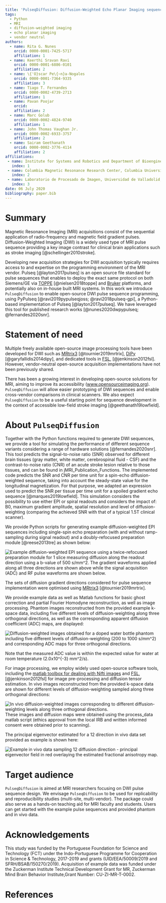 ```yaml
---
title: 'PulseqDiffusion: Diffusion-Weighted Echo Planar Imaging sequence using the Open Source software PyPulseq'
tags:
  - Python
  - MRI
  - diffusion-weighted imaging
  - echo planar imaging
  - vendor neutral
authors:
  - name: Rita G. Nunes
    orcid: 0000-0001-7425-5717
    affiliation: 1
  - name: Keerthi Sravan Ravi
    orcid: 0000-0001-6886-0101
    affiliation: 2
  - name: \{'O}scar Pe\{~n}a-Nogales
    orcid: 0000-0001-7364-9335
    affiliation: 3
  - name: Tiago T. Fernandes
    orcid: 0000-0002-4739-2713
    affiliation: 1
  - name: Pavan Poojar
    orcid: 
    affiliation: 2
  - name: Marc Golub
    orcid: 0000-0002-4824-9740
    affiliation: 1
  - name: John Thomas Vaughan Jr.
    orcid: 0000-0002-6933-3757
    affiliation: 2
  - name: Sairam Geethanath
    orcid: 0000-0002-3776-4114
    affiliation: 2
affiliations:
 - name: Institute for Systems and Robotics and Department of Bioengineering, Instituto Superior T\{'e}cnico, Universidade de Lisboa, Lisbon, Portugal
   index: 1
 - name: Columbia Magnetic Resonance Research Center, Columbia University in the City of New York, USA
   index: 2
 - name: Laboratorio de Procesado de Imagen, Universidad de Valladolid, Valladolid, Spain
   index: 3
date: 06 July 2020
bibliography: paper.bib
---
```


# Summary
Magnetic Resonance Imaging (MRI) acquisitions consist of the sequential application of radio-frequency and magnetic field gradient pulses. Diffusion-Weighted Imaging (DWI) is a widely used type of MRI pulse sequence providing a key image contrast for clinical brain applications such as stroke imaging [@schellinger2010stroke]. 

Developing new acquisition strategies for DWI acquisition typically requires access to and expertise on the programming environment of the MRI vendor. Pulseq [@layton2017pulseq] is an open source file standard for pulse sequences that enables to deploy the exact same protocol on both Siemens/GE via [TOPPE](https://toppemri.github.io) 
[@nielsen2018toppe] and [Bruker](https://github.com/pulseq/bruker_interpreter) platforms, and potentially also on in-house built MRI systems. In this work we introduce `PulseqDiffusion` to enable open-source DWI pulse sequence programming, using PyPulseq [@ravi2019pypulseqjoss; @ravi2018pulseq-gpi], a Python-based implementation of Pulseq [@layton2017pulseq].
We have leveraged this tool for published research works [@nunes2020dwpypulseq; @fernandes2020snr]. 

# Statement of need
Multiple freely available open-source image processing tools have been developed for DWI such as [MRtrix3](https://www.mrtrix.org/) [@tournier2019mrtrix], [DiPy](www.dipy.org) [@garyfallidis2014dipy], and dedicated tools in [FSL](https://fsl.fmrib.ox.ac.uk/fsl/fslwiki), [@jenkinson2012fsl]. However, vendor-neutral open-source acquisition implementations have not been previously shared. 

There has been a growing interest in developing open-source solutions for MRI, aiming to improve its accessibility (www.opensourceimaging.org). `PulseqDiffusion` will allow easier prototyping of DWI sequences and enable cross-vendor comparisons in clinical scanners.
We also expect `PulseqDiffusion` to be a useful starting point for sequence development in the context of accessible low-field stroke imaging [@geethanath19lowfield].

# About `PulseqDiffusion` 
Together with the Python functions required to generate DWI sequences, we provide a tool for simulating the performance of different sequence variants considering a range of hardware solutions [@fernandes2020snr]. This tool predicts the signal-to-noise ratio (SNR) observed for different brain tissues (gray matter, white matter, cerebrospinal fluid - CSF) and the contrast-to-noise ratio (CNR) of an acute stroke lesion relative to those tissues, and can be found in jMRI_Publication_Functions. The implemented code predicts the SNR and CNR per time unit for a spin-echo diffusion-weighted sequence, taking into account the steady-state value for the longitudinal magnetization. For that purpose, we adapted an expression used to predict the SNR per tissue per time unit for a spoiled gradient echo sequence [@marques2019lowfield]. This simulation considers the possibility to use either EPI or spiral readouts and considers the impact of: B0, maximum gradient amplitude, spatial resolution and level of diffusion-weighting (comparing the achieved SNR with that of a typical 1.5T clinical scanner).

We provide Python scripts for generating example diffusion-weighted EPI sequences including single-spin echo preparation (with and without ramp-sampling during signal readout) and a doubly-refocused preparation module [@reese2013tre] as shown below: 

![Example diffusion-weighted EPI sequence using a twice-refocused preparation module for 1 slice measuring diffusion along the readout direction using a b-value of 500 s/mm^2. The gradient waveforms applied along all three directions are shown above while the signal acquisition (ADC) and RF pulse waveforms are shown below.](figures/tre_seq.png)

The sets of diffusion gradient directions considered for pulse sequence implementation were optimised using [MRtrix3](https://www.mrtrix.org/) [@tournier2019mrtrix]. 

We provide example data as well as Matlab functions for basic ghost correction and partial Fourier Homodyne reconstruction, as well as image processing. Phantom images reconstructed from the provided example k-space data, including five different levels of diffusion-weighting along three orthogonal directions, as well as the corresponding apparent diffusion coefficient (ADC) maps, are displayed: 

![Diffusion-weighted images obtained for a doped water bottle phantom including five different levels of diffusion-weighting (200 to 1000 s/mm^2) and corresponding ADC maps for three orthogonal directions.](figures/Phantom_ADC.png)

Note that the measured ADC value is within the expected value for water at room temperature (2.0x10^{-3} mm^2/s). 

For image processing, we employ widely used open-source software tools, including the [matlab toolbox for dealing with Nifti images](https://www.mathworks.com/matlabcentral/fileexchange/8797-tools-for-nifti-and-analyze-image) and [FSL](https://fsl.fmrib.ox.ac.uk/fsl/fslwiki), [@jenkinson2012fsl] for image pre-processing and diffusion tensor estimation. In vivo images reconstructed from the provided k-space data are shown for different levels of diffusion-weighting sampled along three orthogonal directions: 

![In vivo diffusion-weighted images corresponding to different diffusion-weighting levels along three orthogonal directions.](figures/InVivo3dirs.png)
 These images and diffusion maps were obtained using the process_data matlab script (ethics approval from the local IRB and written informed consent were obtained prior to scanning).

The principal eigenvector estimated for a 12 direction in vivo data set provided as example is shown here:

![Example in vivo data sampling 12 diffusion direction - principal eigenvector field in red overlaying the estimated fractional anisotropy map.](figures/InVivo_V1.png)


# Target audience
`PulseqDiffusion` is aimed at MRI researchers focusing on DWI pulse sequence design. We envisage `PulseqDiffusion` to be used for replicability and reproducibility studies (multi-site, multi-vendor). The package could also serve as a hands-on teaching aid for MRI faculty and students. Users can get started with the example pulse sequences and provided phantom and in vivo data. 

# Acknowledgements
This study was funded by the Portuguese Foundation for Science and Technology (FCT) under the Indo-Portuguese Programme for Cooperation in Science & Technology, 2017-2019 and grants (UID/EEA/50009/2019 and SFRH/BSAB/150270/2019). Acquisition of example data was funded under the Zuckerman Institute Technical Development Grant for MR, Zuckerman Mind Brain Behavior Institute,Grant Number: CU-ZI-MR-T-0002. 

# References
